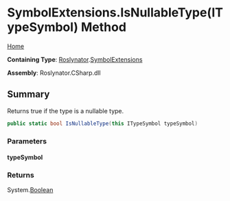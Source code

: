 <a name="_top"></a>

# SymbolExtensions\.IsNullableType\(ITypeSymbol\) Method

[Home](../../../README.md#_top)

**Containing Type**: [Roslynator](../../README.md#_top)\.[SymbolExtensions](../README.md#_top)

**Assembly**: Roslynator\.CSharp\.dll

## Summary

Returns true if the type is a nullable type\.

```csharp
public static bool IsNullableType(this ITypeSymbol typeSymbol)
```

### Parameters

#### typeSymbol

### Returns

System\.[Boolean](https://docs.microsoft.com/en-us/dotnet/api/system.boolean)

